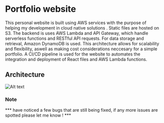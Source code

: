 # Portfolio website

This personal website is built using AWS services with the purpose of helping my development in cloud native solutions . Static files are hosted on S3. The backend is uses AWS Lambda and API Gateway, which handle serverless functions and RESTful API requests. For data storage and retrieval, Amazon DynamoDB is used. This architecture allows for scalability and flexibility, aswell as making cost considerations neccesary for a simple portfolio. A CI/CD pipeline is used for the website to automates the integration and deployment of React files and AWS Lambda functions. 

## Architecture

![Alt text](https://programmaticponderings.com/wp-content/uploads/2019/10/new-04-sqs-dynamodb.png)


### Note

*** have noticed a few bugs that are still being fixed, if any more issues are spotted please let me know ! ***
